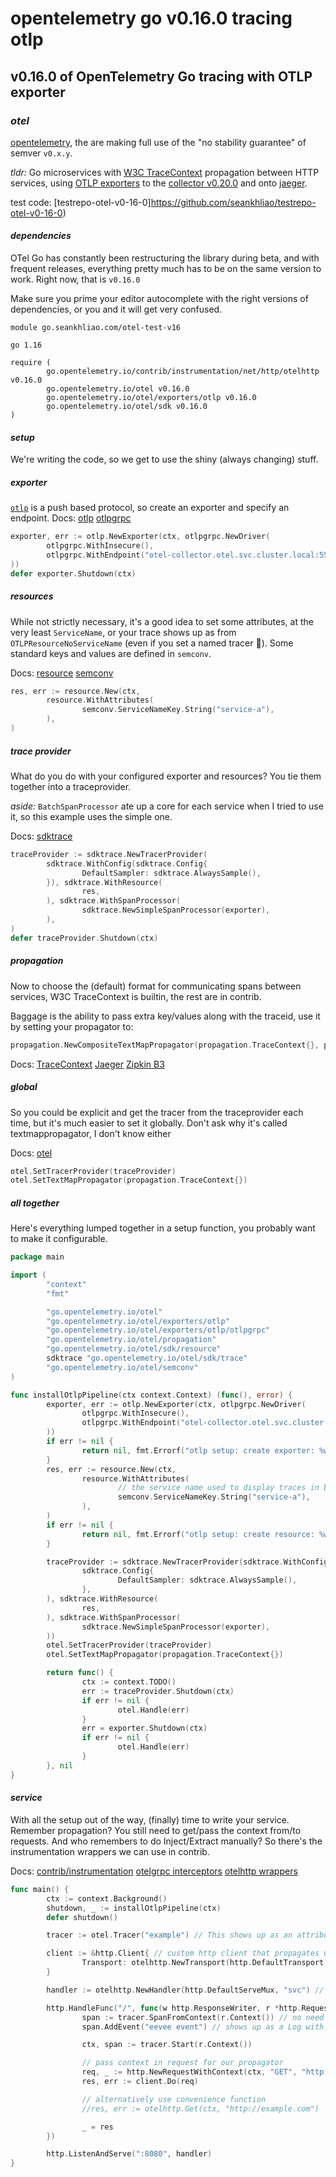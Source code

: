 # opentelemetry go v0.16.0 tracing otlp

## v0.16.0 of OpenTelemetry Go tracing with OTLP exporter

### _otel_

[opentelemetry](https://opentelemetry.io/),
the are making full use of the "no stability guarantee" of semver `v0.x.y`.

_tldr:_ Go microservices with
[W3C TraceContext](https://pkg.go.dev/go.opentelemetry.io/otel/propagation#TraceContext)
propagation between HTTP services,
using [OTLP exporters](https://pkg.go.dev/go.opentelemetry.io/otel/exporters/otlp#Exporter)
to the [collector v0.20.0](https://github.com/open-telemetry/opentelemetry-collector)
and onto [jaeger](https://www.jaegertracing.io/).

test code: [testrepo-otel-v0-16-0]https://github.com/seankhliao/testrepo-otel-v0-16-0)

#### _dependencies_

OTel Go has constantly been restructuring the library during beta,
and with frequent releases, everything pretty much has to be on the same version to work.
Right now, that is `v0.16.0`

Make sure you prime your editor autocomplete with the right versions of dependencies,
or you and it will get very confused.

```gomod
module go.seankhliao.com/otel-test-v16

go 1.16

require (
        go.opentelemetry.io/contrib/instrumentation/net/http/otelhttp v0.16.0
        go.opentelemetry.io/otel v0.16.0
        go.opentelemetry.io/otel/exporters/otlp v0.16.0
        go.opentelemetry.io/otel/sdk v0.16.0
)
```

#### _setup_

We're writing the code, so we get to use the shiny (always changing) stuff.

##### _exporter_

[`otlp`](https://github.com/open-telemetry/opentelemetry-specification/blob/main/specification/protocol/otlp.md)
is a push based protocol, so create an exporter and specify an endpoint. Docs:
[otlp](https://pkg.go.dev/go.opentelemetry.io/otel/exporters/otlp@v0.16.0)
[otlpgrpc](https://pkg.go.dev/go.opentelemetry.io/otel/exporters/otlp@v0.16.0/otlpgrpc)

```go
exporter, err := otlp.NewExporter(ctx, otlpgrpc.NewDriver(
        otlpgrpc.WithInsecure(),
        otlpgrpc.WithEndpoint("otel-collector.otel.svc.cluster.local:55680"),
))
defer exporter.Shutdown(ctx)
```

##### _resources_

While not strictly necessary, it's a good idea to set some attributes, at the very least `ServiceName`,
or your trace shows up as from `OTLPResourceNoServiceName` (even if you set a named tracer 🤷).
Some standard keys and values are defined in `semconv`.

Docs:
[resource](https://pkg.go.dev/go.opentelemetry.io/otel/sdk@v0.16.0/resource)
[semconv](https://pkg.go.dev/go.opentelemetry.io/otel@v0.16.0/semconv)

```go
res, err := resource.New(ctx,
        resource.WithAttributes(
                semconv.ServiceNameKey.String("service-a"),
        ),
)
```

##### _trace_ provider

What do you do with your configured exporter and resources?
You tie them together into a traceprovider.

_aside:_ `BatchSpanProcessor` ate up a core for each service when I tried to use it,
so this example uses the simple one.

Docs:
[sdktrace](https://pkg.go.dev/go.opentelemetry.io/otel/sdk@v0.16.0/trace)

```go
traceProvider := sdktrace.NewTracerProvider(
        sdktrace.WithConfig(sdktrace.Config{
                DefaultSampler: sdktrace.AlwaysSample(),
        }), sdktrace.WithResource(
                res,
        ), sdktrace.WithSpanProcessor(
                sdktrace.NewSimpleSpanProcessor(exporter),
        ),
)
defer traceProvider.Shutdown(ctx)
```

##### _propagation_

Now to choose the (default) format for communicating spans between services,
W3C TraceContext is builtin, the rest are in contrib.

Baggage is the ability to pass extra key/values along with the traceid,
use it by setting your propagator to:

```go
propagation.NewCompositeTextMapPropagator(propagation.TraceContext{}, propagation.Baggage{})
```

Docs:
[TraceContext](https://pkg.go.dev/go.opentelemetry.io/otel/propagation#TraceContext)
[Jaeger](https://pkg.go.dev/go.opentelemetry.io/contrib/propagators@v0.16.0/jaeger)
[Zipkin B3](https://pkg.go.dev/go.opentelemetry.io/contrib/propagators@v0.16.0/b3)

##### global

So you could be explicit and get the tracer from the traceprovider each time,
but it's much easier to set it globally. Don't ask why it's called textmappropagator,
I don't know either

Docs:
[otel](https://pkg.go.dev/go.opentelemetry.io/otel@v0.16.0)

```go
otel.SetTracerProvider(traceProvider)
otel.SetTextMapPropagator(propagation.TraceContext{})
```

##### _all_ together

Here's everything lumped together in a setup function,
you probably want to make it configurable.

```go
package main

import (
        "context"
        "fmt"

        "go.opentelemetry.io/otel"
        "go.opentelemetry.io/otel/exporters/otlp"
        "go.opentelemetry.io/otel/exporters/otlp/otlpgrpc"
        "go.opentelemetry.io/otel/propagation"
        "go.opentelemetry.io/otel/sdk/resource"
        sdktrace "go.opentelemetry.io/otel/sdk/trace"
        "go.opentelemetry.io/otel/semconv"
)

func installOtlpPipeline(ctx context.Context) (func(), error) {
        exporter, err := otlp.NewExporter(ctx, otlpgrpc.NewDriver(
                otlpgrpc.WithInsecure(),
                otlpgrpc.WithEndpoint("otel-collector.otel.svc.cluster.local:55680"),
        ))
        if err != nil {
                return nil, fmt.Errorf("otlp setup: create exporter: %w", err)
        }
        res, err := resource.New(ctx,
                resource.WithAttributes(
                        // the service name used to display traces in backends
                        semconv.ServiceNameKey.String("service-a"),
                ),
        )
        if err != nil {
                return nil, fmt.Errorf("otlp setup: create resource: %w", err)
        }

        traceProvider := sdktrace.NewTracerProvider(sdktrace.WithConfig(
                sdktrace.Config{
                        DefaultSampler: sdktrace.AlwaysSample(),
                },
        ), sdktrace.WithResource(
                res,
        ), sdktrace.WithSpanProcessor(
                sdktrace.NewSimpleSpanProcessor(exporter),
        ))
        otel.SetTracerProvider(traceProvider)
        otel.SetTextMapPropagator(propagation.TraceContext{})

        return func() {
                ctx := context.TODO()
                err := traceProvider.Shutdown(ctx)
                if err != nil {
                        otel.Handle(err)
                }
                err = exporter.Shutdown(ctx)
                if err != nil {
                        otel.Handle(err)
                }
        }, nil
}
```

#### _service_

With all the setup out of the way,
(finally) time to write your service.
Remember propagation? You still need to get/pass the context from/to requests.
And who remembers to do Inject/Extract manually?
So there's the instrumentation wrappers we can use in contrib.

Docs:
[contrib/instrumentation](https://pkg.go.dev/go.opentelemetry.io/contrib@v0.16.0)
[otelgrpc interceptors](https://pkg.go.dev/go.opentelemetry.io/contrib/instrumentation/google.golang.org/grpc/otelgrpc)
[otelhttp wrappers](https://pkg.go.dev/go.opentelemetry.io/contrib/instrumentation/net/http/otelhttp)

```go
func main() {
        ctx := context.Background()
        shutdown, _ := installOtlpPipeline(ctx)
        defer shutdown()

        tracer := otel.Tracer("example") // This shows up as an attribute called otlp.instrumentation.library.name

        client := &http.Client{ // custom http client that propagates using the global propagator
                Transport: otelhttp.NewTransport(http.DefaultTransport),
        }

        handler := otelhttp.NewHandler(http.DefaultServeMux, "svc") // shows up as http.server_name

        http.HandleFunc("/", func(w http.ResponseWriter, r *http.Request) {
                span := tracer.SpanFromContext(r.Context()) // no need to start a new context as one is started by the otelhttp handler
                span.AddEvent("eevee event") // shows up as a Log with: message = eevee event

                ctx, span := tracer.Start(r.Context())

                // pass context in request for our propagator
                req, _ := http.NewRequestWithContext(ctx, "GET", "http://example.com", nil)
                res, err := client.Do(req)

                // alternatively use convenience function
                //res, err := otelhttp.Get(ctx, "http://example.com")

                _ = res
        })

        http.ListenAndServe(":8080", handler)
}
```
